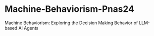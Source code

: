 # Machine-Behaviorism-Pnas24
Machine Behaviorism: Exploring the Decision Making Behavior of LLM-based AI Agents
